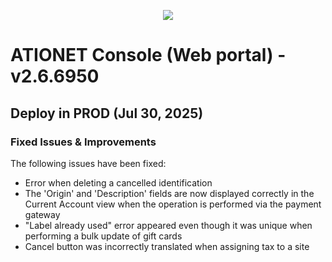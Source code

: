 <p align="center">
  <img src="https://github.com/Ationet/ationetdocs/raw/master/Content/Images/ATIOnetLogo_250x70.png" />
</p>

# ATIONET Console (Web portal) - v2.6.6950

## Deploy in PROD (Jul 30, 2025)

### Fixed Issues & Improvements
The following issues have been fixed:
- Error when deleting a cancelled identification
- The 'Origin' and 'Description' fields are now displayed correctly in the Current Account view when the operation is performed via the payment gateway
- "Label already used" error appeared even though it was unique when performing a bulk update of gift cards
- Cancel button was incorrectly translated when assigning tax to a site
